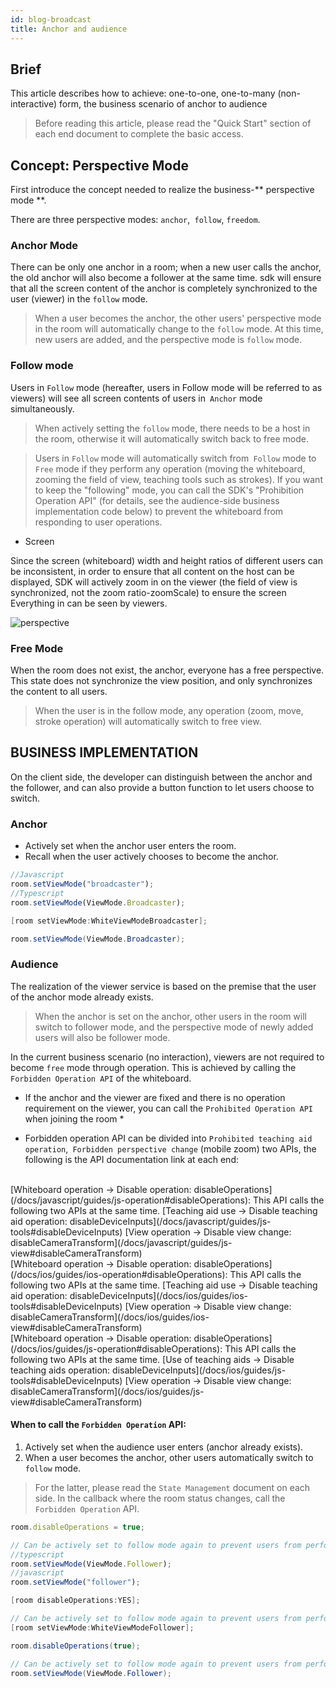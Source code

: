 ```yaml
---
id: blog-broadcast
title: Anchor and audience
---
```


## Brief

This article describes how to achieve: one-to-one, one-to-many (non-interactive) form, the business scenario of anchor to audience

> Before reading this article, please read the "Quick Start" section of each end document to complete the basic access.

## Concept: Perspective Mode <span class = "anchor" id = "viewmode">

First introduce the concept needed to realize the business-** perspective mode **.

There are three perspective modes: `anchor`,` follow`, `freedom`.

### Anchor Mode

There can be only one anchor in a room; when a new user calls the anchor, the old anchor will also become a follower at the same time.
sdk will ensure that all the screen content of the anchor is completely synchronized to the user (viewer) in the `follow` mode.

> When a user becomes the anchor, the other users' perspective mode in the room will automatically change to the `follow` mode. At this time, new users are added, and the perspective mode is `follow` mode.

### Follow mode

Users in `Follow` mode (hereafter, users in Follow mode will be referred to as viewers) will see all screen contents of users in` Anchor` mode simultaneously.

> When actively setting the `follow` mode, there needs to be a host in the room, otherwise it will automatically switch back to free mode.

> Users in `Follow` mode will automatically switch from` Follow` mode to `Free` mode if they perform any operation (moving the whiteboard, zooming the field of view, teaching tools such as strokes).
If you want to keep the "following" mode, you can call the SDK's "Prohibition Operation API" (for details, see the audience-side business implementation code below) to prevent the whiteboard from responding to user operations.
 
* Screen

Since the screen (whiteboard) width and height ratios of different users can be inconsistent, in order to ensure that all content on the host can be displayed, SDK will actively zoom in on the viewer (the field of view is synchronized, not the zoom ratio-zoomScale) to ensure the screen Everything in can be seen by viewers.

![perspective](/screenshot/perspective.jpeg)

### Free Mode

When the room does not exist, the anchor, everyone has a free perspective. This state does not synchronize the view position, and only synchronizes the content to all users.

> When the user is in the follow mode, any operation (zoom, move, stroke operation) will automatically switch to free view.

## BUSINESS IMPLEMENTATION <span class = "anchor" id = "implement">

On the client side, the developer can distinguish between the anchor and the follower, and can also provide a button function to let users choose to switch.

### Anchor

* Actively set when the anchor user enters the room.
* Recall when the user actively chooses to become the anchor.

<!--DOCUSAURUS_CODE_TABS-->
<!--Web-->
```typescript
//Javascript 
room.setViewMode("broadcaster");
//Typescript
room.setViewMode(ViewMode.Broadcaster);
```
<!--iOS/Objective-C-->
```Objective-C
[room setViewMode:WhiteViewModeBroadcaster];
```
<!--Android/Java-->
```Java
room.setViewMode(ViewMode.Broadcaster);
```

<!--END_DOCUSAURUS_CODE_TABS-->

### Audience

The realization of the viewer service is based on the premise that the user of the anchor mode already exists.

> When the anchor is set on the anchor, other users in the room will switch to follower mode, and the perspective mode of newly added users will also be follower mode.

In the current business scenario (no interaction), viewers are not required to become `free` mode through operation. This is achieved by calling the `Forbidden Operation API` of the whiteboard.
* If the anchor and the viewer are fixed and there is no operation requirement on the viewer, you can call the `Prohibited Operation API` when joining the room *

* Forbidden operation API can be divided into `Prohibited teaching aid operation`,` Forbidden perspective change` (mobile zoom) two APIs, the following is the API documentation link at each end:

<!--DOCUSAURUS_CODE_TABS-->
<!--Web/Typescript-->
<br>
[Whiteboard operation -> Disable operation: disableOperations](/docs/javascript/guides/js-operation#disableOperations): This API calls the following two APIs at the same time.
[Teaching aid use -> Disable teaching aid operation: disableDeviceInputs](/docs/javascript/guides/js-tools#disableDeviceInputs) 
[View operation -> Disable view change: disableCameraTransform](/docs/javascript/guides/js-view#disableCameraTransform)
<!--iOS/Objective-C-->
<br>
[Whiteboard operation -> Disable operation: disableOperations](/docs/ios/guides/ios-operation#disableOperations): This API calls the following two APIs at the same time.
[Teaching aid use -> Disable teaching aid operation: disableDeviceInputs](/docs/ios/guides/ios-tools#disableDeviceInputs)
[View operation -> Disable view change: disableCameraTransform](/docs/ios/guides/ios-view#disableCameraTransform)
<!--Android/Java-->
<br>
[Whiteboard operation -> Disable operation: disableOperations](/docs/ios/guides/js-operation#disableOperations): This API calls the following two APIs at the same time.
[Use of teaching aids -> Disable teaching aids operation: disableDeviceInputs](/docs/ios/guides/js-tools#disableDeviceInputs) 
[View operation -> Disable view change: disableCameraTransform](/docs/ios/guides/js-view#disableCameraTransform)
<!--END_DOCUSAURUS_CODE_TABS-->

#### When to call the `Forbidden Operation` API:

1. Actively set when the audience user enters (anchor already exists).
1. When a user becomes the anchor, other users automatically switch to `follow` mode.

> For the latter, please read the `State Management` document on each side. In the callback where the room status changes, call the` Forbidden Operation` API.

<!--DOCUSAURUS_CODE_TABS-->
<!--Web-->
```js
room.disableOperations = true;

// Can be actively set to follow mode again to prevent users from performing operations in the middle and switch to free mode
//typescript
room.setViewMode(ViewMode.Follower);
//javascript
room.setViewMode("follower");
```
<!--iOS/Objective-C-->
```Objective-C
[room disableOperations:YES];

// Can be actively set to follow mode again to prevent users from performing operations in the middle and switch to free mode
[room setViewMode:WhiteViewModeFollower];
```
<!--Android/Java-->
```Java
room.disableOperations(true);

// Can be actively set to follow mode again to prevent users from performing operations in the middle and switch to free mode
room.setViewMode(ViewMode.Follower);
```
<!--END_DOCUSAURUS_CODE_TABS-->
